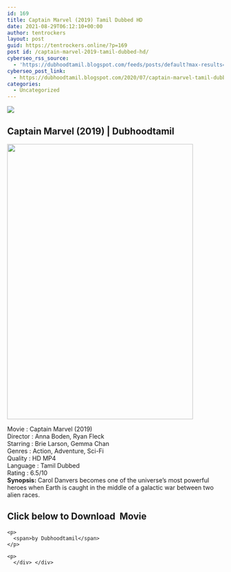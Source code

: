 ```yaml
---
id: 169
title: Captain Marvel (2019) Tamil Dubbed HD
date: 2021-08-29T06:12:10+00:00
author: tentrockers
layout: post
guid: https://tentrockers.online/?p=169
post id: /captain-marvel-2019-tamil-dubbed-hd/
cyberseo_rss_source:
  - 'https://dubhoodtamil.blogspot.com/feeds/posts/default?max-results=150&start-index=151'
cyberseo_post_link:
  - https://dubhoodtamil.blogspot.com/2020/07/captain-marvel-tamil-dubbed-hd.html
categories:
  - Uncategorized
---
```

<div class="media_block">
  <img src="https://1.bp.blogspot.com/-YznT5Y4s0bc/XwV8uvPmdYI/AAAAAAAAA7k/oea5zerAX_kKAWPcllE1EUm237XXI6TMQCLcBGAsYHQ/s72-c/images%2B%252811%2529.jpeg" class="media_thumbnail" />
</div>

<div dir="ltr" trbidi="on" readability="13.147826086957">
  <h2>
    <span>Captain Marvel (2019) | Dubhoodtamil</span>
  </h2>
  
  <div class="separator">
    <a href="https://1.bp.blogspot.com/-YznT5Y4s0bc/XwV8uvPmdYI/AAAAAAAAA7k/oea5zerAX_kKAWPcllE1EUm237XXI6TMQCLcBGAsYHQ/s1600/images%2B%252811%2529.jpeg" imageanchor="1"><img loading="lazy" border="0" data-original-height="674" data-original-width="456" height="640" src="https://1.bp.blogspot.com/-YznT5Y4s0bc/XwV8uvPmdYI/AAAAAAAAA7k/oea5zerAX_kKAWPcllE1EUm237XXI6TMQCLcBGAsYHQ/s640/images%2B%252811%2529.jpeg" width="432" /></a>
  </div>
  
  <p>
    Movie<span> </span>:<span> </span>Captain Marvel (2019)<br />Director<span> </span>:<span> </span>Anna Boden, Ryan Fleck<br />Starring<span> </span>:<span> </span>Brie Larson, Gemma Chan<br />Genres<span> </span>:<span> </span>Action, Adventure, Sci-Fi<br />Quality<span> </span>:<span> HD MP4</span><br />Language<span> </span>:<span> </span>Tamil Dubbed<br />Rating<span> </span>:<span> </span>6.5/10<br /><b>Synopsis: </b>Carol Danvers becomes one of the universe&#8217;s most powerful heroes when Earth is caught in the middle of a galactic war between two alien races.
  </p>
  
  <div>
    <h2>
      <span><b>Click below to Download&nbsp; Movie&nbsp;</b></span>
    </h2>
    
    <p>
      <span>by Dubhoodtamil</span>
    </p>
    
    <p>
      </div> </div>